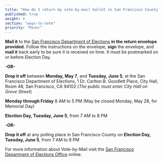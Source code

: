 ```yaml
---
title: "How do I return my vote-by-mail ballot in San Francisco County?"
published: true
weight: 4
section: "ways-to-vote"
priority: "Minor"
---
```


**Mail it** to the [San Francisco Department of Elections](#section-election-office-contact) **in the return envelope provided.** Follow the instructions on the envelope, **sign** the envelope, and **mail it** back early to be sure it is received on time. It must be postmarked on or before Election Day.  

**-OR-**  

**Drop it off** between **Monday, May 7**, and **Tuesday, June 5**, at the San Francisco Department of Elections, 1 Dr. Carlton B. Goodlett Place, City Hall, Room 48, San Francisco, CA 94102 (*The public must enter City Hall on Grove Street*)  

**Monday through Friday** 8 AM to 5 PM (May be closed Monday, May 28, for Memorial Day)

**Election Day, Tuesday, June 5**, from 7 AM to 8 PM  

**-OR-**  

**Drop it off** at any polling place in San Francisco County on **Election Day, Tuesday, June 5**, from 7 AM to 8 PM   

For more information about Vote-by-Mail visit the [San Francisco Department of Elections Office](http://sfgov.org/elections/vote-mail) online.  
